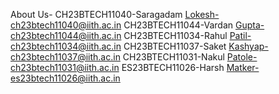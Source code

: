About Us-
CH23BTECH11040-Saragadam Lokesh-ch23btech11040@iith.ac.in
CH23BTECH11044-Vardan Gupta-ch23btech11044@iith.ac.in
CH23BTECH11034-Rahul Patil-ch23btech11034@iith.ac.in
CH23BTECH11037-Saket Kashyap-ch23btech11037@iith.ac.in
CH23BTECH11031-Nakul Patole-ch23btech11031@iith.ac.in
ES23BTECH11026-Harsh Matker-es23btech11026@iith.ac.in
